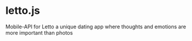 # letto.js
Mobile-API for Letto a unique dating app where thoughts and emotions are more important than photos
